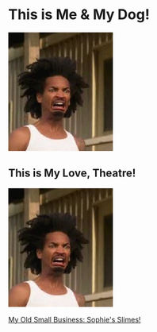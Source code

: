 # This is Me & My Dog!

![](images.jpeg "Optional image title")

## This is My Love, Theatre!

![](images.jpeg "Optional image title")

[My Old Small Business: Sophie's Slimes!](https://sophiesslimes.square.site/)
